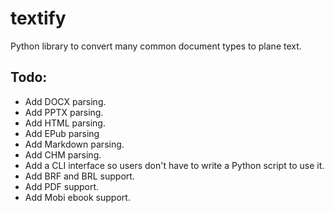 # textify

Python library to convert many common document types to plane text.

## Todo:

* Add DOCX parsing.
* Add PPTX parsing.
* Add HTML parsing.
* Add EPub parsing
* Add Markdown parsing.
* Add CHM parsing.
* Add a CLI interface so users don't have to write a Python script to use it.
* Add BRF and BRL support.
* Add PDF support.
* Add Mobi ebook support.
